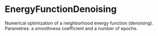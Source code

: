# EnergyFunctionDenoising
Numerical optimization of a neighborhood energy function (denoising). Parametres: a smoothness coefficient and a number of epochs.
